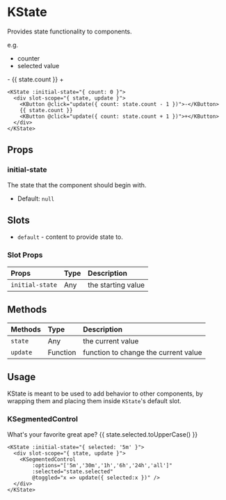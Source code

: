 # KState

Provides state functionality to components.

e.g.

- counter
- selected value

<KState :initial-state="{ count: 0 }">
  <div slot-scope="{ state, update }">
    <KButton @click="update({ count: state.count - 1 })">-</KButton>
    {{ state.count }}
    <KButton @click="update({ count: state.count + 1 })">+</KButton>
  </div>
</KState>

```vue
<KState :initial-state="{ count: 0 }">
  <div slot-scope="{ state, update }">
    <KButton @click="update({ count: state.count - 1 })">-</KButton>
    {{ state.count }}
    <KButton @click="update({ count: state.count + 1 })">+</KButton>
  </div>
</KState>
```

## Props

### initial-state

The state that the component should begin with.

- Default: `null`

## Slots

- `default` - content to provide state to.

### Slot Props

| Props       | Type     | Description                     |
| :---------- | :------- | :------------------------------ |
| `initial-state` | Any  | the starting value |


## Methods

| Methods       | Type     | Description                     |
| :---------- | :------- | :------------------------------ |
| `state` | Any  | the current value |
| `update`    | Function | function to change the current value             |

## Usage

KState is meant to be used to add behavior to other components, by wrapping
them and placing them inside `KState`'s default slot.

### KSegmentedControl

<KCard class="mt-2" style="min-height: 100px;">
  <div slot="body">
    <KState :initial-state="{ selected: 'gorillas' }">
      <div slot-scope="{ state, update }">
        What's your favorite great ape? {{ state.selected.toUpperCase() }}
        <KSegmentedControl
            :options="['gorillas','orangutans','chimpanzees','humans']"
            :selected="state.selected"
            @clicked="x => update({ selected:x })" />
      </div>
    </KState>
  </div>
</KCard>

```vue
<KState :initial-state="{ selected: '5m' }">
  <div slot-scope="{ state, update }">
    <KSegmentedControl
        :options="['5m','30m','1h','6h','24h','all']"
        :selected="state.selected"
        @toggled="x => update({ selected:x })" />
  </div>
</KState>
```
